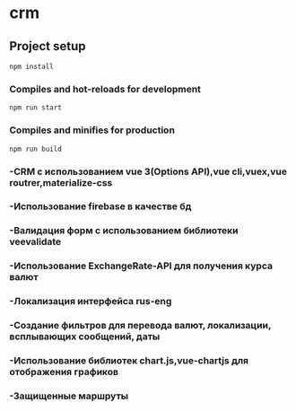 # crm

## Project setup
```
npm install
```

### Compiles and hot-reloads for development
```
npm run start
```

### Compiles and minifies for production
```
npm run build
```

### -CRM с использованием vue 3(Options API),vue cli,vuex,vue routrer,materialize-css
### -Использование firebase в качестве бд
### -Валидация форм с использованием библиотеки veevalidate
### -Использование ExchangeRate-API для получения курса валют
### -Локализация интерфейса rus-eng
### -Создание фильтров для перевода валют, локализации, всплывающих сообщений, даты
### -Использование библиотек chart.js,vue-chartjs для отображения графиков
### -Защищенные маршруты
